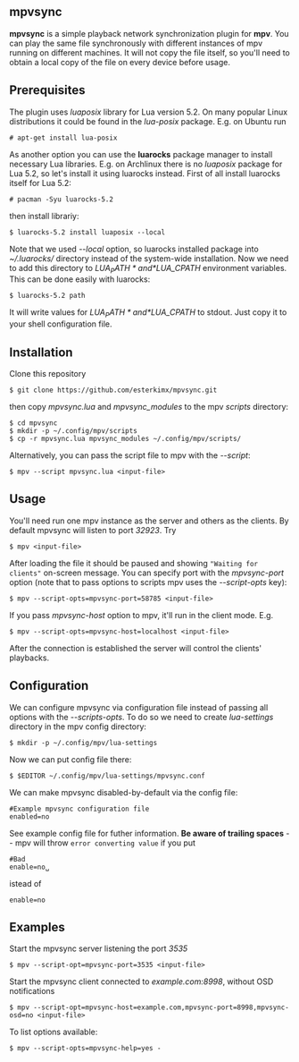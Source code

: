 mpvsync
------------
**mpvsync** is a simple playback network synchronization plugin for **mpv**. You can play the same file synchronously with different instances of mpv running on different machines. It will not copy the file itself, so you'll need to obtain a local copy of the file on every device before usage.

Prerequisites
-------------
The plugin uses *luaposix* library for Lua version 5.2. On many popular Linux distributions it could be found in the *lua-posix* package. E.g. on Ubuntu run
```
# apt-get install lua-posix
```

As another option you can use the **luarocks** package manager to install necessary Lua libraries. E.g. on Archlinux there is no *luaposix* package for Lua 5.2, so let's install it using luarocks instead. First of all install luarocks itself for Lua 5.2:
```
# pacman -Syu luarocks-5.2
```
then install librariy:
```
$ luarocks-5.2 install luaposix --local
```
Note that we used *--local* option, so luarocks installed package into *~/.luarocks/* directory instead of the system-wide installation. Now we need to add this directory to *$LUA_PATH* and *$LUA_CPATH* environment variables. This can be done easily with luarocks:
```
$ luarocks-5.2 path
```
It will write values for *$LUA_PATH* and *$LUA_CPATH* to stdout. Just copy it to your shell configuration file.

Installation
------------
Clone this repository
```
$ git clone https://github.com/esterkimx/mpvsync.git
```

then copy *mpvsync.lua* and *mpvsync_modules* to the mpv *scripts* directory:
```
$ cd mpvsync
$ mkdir -p ~/.config/mpv/scripts
$ cp -r mpvsync.lua mpvsync_modules ~/.config/mpv/scripts/
```

Alternatively, you can pass the script file to mpv with the *--script*:
```
$ mpv --script mpvsync.lua <input-file>
```

Usage
-----
You'll need run one mpv instance as the server and others as the clients. By default mpvsync will listen to port *32923*. Try
```
$ mpv <input-file>
```

After loading the file it should be paused and showing `"Waiting for clients"` on-screen message.
You can specify port with the *mpvsync-port* option (note that to pass options to scripts mpv uses the *--script-opts* key):
```
$ mpv --script-opts=mpvsync-port=58785 <input-file>
```

If you pass *mpvsync-host* option to mpv, it'll run in the client mode. E.g.
```
$ mpv --script-opts=mpvsync-host=localhost <input-file>
```

After the connection is established the server will control the clients' playbacks.

Configuration
-------------
We can configure mpvsync via configuration file instead of passing all options with the *--scripts-opts*. To do so we need to create *lua-settings* directory in the mpv config directory:
```
$ mkdir -p ~/.config/mpv/lua-settings
```

Now we can put config file there:
```
$ $EDITOR ~/.config/mpv/lua-settings/mpvsync.conf
```

We can make mpvsync disabled-by-default via the config file:
```
#Example mpvsync configuration file
enabled=no
```

See example config file for futher information. **Be aware of trailing spaces** -- mpv will throw `error converting value` if you put

```
#Bad
enable=no␣
```

istead of
```
enable=no
```

Examples
--------
Start the mpvsync server listening the port *3535*
```
$ mpv --script-opt=mpvsync-port=3535 <input-file>
```

Start the mpvsync client connected to *example.com:8998*, without OSD notifications
```
$ mpv --script-opt=mpvsync-host=example.com,mpvsync-port=8998,mpvsync-osd=no <input-file>
```

To list options available:
```
$ mpv --script-opts=mpvsync-help=yes -
```
